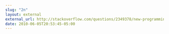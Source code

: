 ```yaml
---
slug: "2n"
layout: external
external_url: http://stackoverflow.com/questions/2349378/new-programming-jargon-you-coined/2430307#2430307
date: 2010-06-05T20:53:45-05:00
---
```

